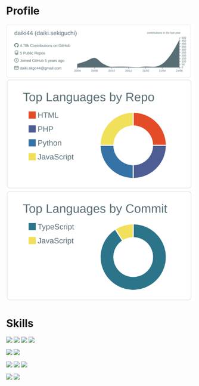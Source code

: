 # Profile

[![](https://raw.githubusercontent.com/daiki44/daiki44/master/profile-summary-card-output/default/0-profile-details.svg)](https://github.com/vn7n24fzkq/github-profile-summary-cards)
[![](https://raw.githubusercontent.com/daiki44/daiki44/master/profile-summary-card-output/default/1-repos-per-language.svg)](https://github.com/vn7n24fzkq/github-profile-summary-cards) [![](https://raw.githubusercontent.com/daiki44/daiki44/master/profile-summary-card-output/default/2-most-commit-language.svg)](https://github.com/vn7n24fzkq/github-profile-summary-cards)

# Skills

[![](https://img.shields.io/badge/-TypeScript-FAF9F8.svg?logo=typescript&style=flat)](https://github.com/daiki44)
[![](https://img.shields.io/badge/NestJS-ED2945.svg?logo=nestjs&style=flat)](https://github.com/daiki44)
[![](https://img.shields.io/badge/-React-222222.svg?logo=react&style=flat)](https://github.com/daiki44)
[![](https://img.shields.io/badge/-Laravel-333333.svg?logo=laravel&style=flat)](https://github.com/daiki44)

[![](https://img.shields.io/badge/-Nginx-299638.svg?logo=nginx&style=flat)](https://github.com/daiki44)
[![](https://img.shields.io/badge/-PostgreSQL-E9FFFF.svg?logo=postgresql&style=flat)](https://github.com/daiki44)

[![](https://img.shields.io/badge/-Docker-EEE.svg?logo=docker&style=flat)](https://github.com/daiki44)
[![](https://img.shields.io/badge/-Amazon%20AWS-FF9900.svg?logo=amazon-aws&style=flat)](https://github.com/daiki44)
[![](https://img.shields.io/badge/-Terraform-844FBA?style=flat&logo=terraform)](https://github.com/daiki44)

[![](https://img.shields.io/badge/-Visual%20Studio%20Code-007ACC.svg?logo=visual-studio-code&style=flat)](https://github.com/daiki44)
[![](https://img.shields.io/badge/-Vim-019733.svg?logo=vim&style=flat)](https://github.com/daiki44)
